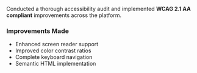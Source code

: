 Conducted a thorough accessibility audit and implemented **WCAG 2.1 AA compliant** improvements across the platform.

### Improvements Made
- Enhanced screen reader support
- Improved color contrast ratios
- Complete keyboard navigation
- Semantic HTML implementation